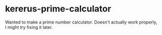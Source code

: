 # kererus-prime-calculator

Wanted to make a prime number calculator.
Doesn't actually work properly, I might try fixing it later.
